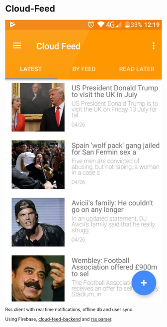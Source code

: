# Cloud-Feed

![](https://github.com/GrigoreAlexandru/Cloud-Feed/blob/master/cloud.png?raw=true)

Rss client with real time notifications, offline db and user sync.

Using Firebase, [cloud-feed-backend](https://github.com/GrigoreAlexandru/Cloud-Feed-Backend) and [rss parser](https://github.com/GrigoreAlexandru/Modern-feed-parser).
